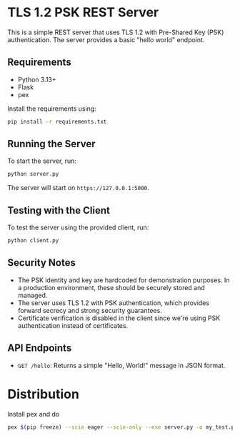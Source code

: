 # TLS 1.2 PSK REST Server

This is a simple REST server that uses TLS 1.2 with Pre-Shared Key (PSK) authentication. The server provides a basic "hello world" endpoint.

## Requirements

- Python 3.13+
- Flask
- pex

Install the requirements using:
```bash
pip install -r requirements.txt
```

## Running the Server

To start the server, run:
```bash
python server.py
```

The server will start on `https://127.0.0.1:5000`.

## Testing with the Client

To test the server using the provided client, run:
```bash
python client.py
```

## Security Notes

- The PSK identity and key are hardcoded for demonstration purposes. In a production environment, these should be securely stored and managed.
- The server uses TLS 1.2 with PSK authentication, which provides forward secrecy and strong security guarantees.
- Certificate verification is disabled in the client since we're using PSK authentication instead of certificates.

## API Endpoints

- `GET /hello`: Returns a simple "Hello, World!" message in JSON format. 

# Distribution
Install pex and do
```bash
pex $(pip freeze) --scie eager --scie-only --exe server.py -o my_test.pex
```
